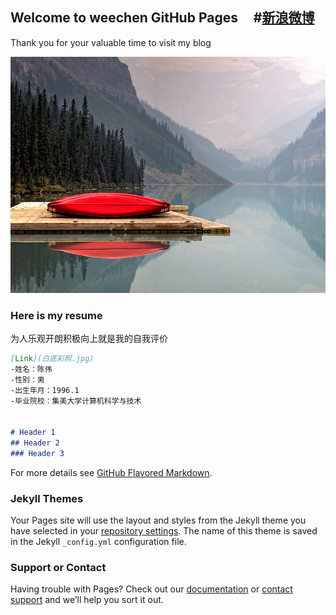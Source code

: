 ## Welcome to weechen GitHub Pages     #[新浪微博](http://weibo.com/u/1772438371/home?wvr=5&topnav=1&mod=logo)

Thank you for your valuable time to visit my blog

![GitHub Logo](/regbg.jpg)

### Here is my resume

为人乐观开朗积极向上就是我的自我评价

```markdown
[Link](白底彩照.jpg)
-姓名：陈伟                       
-性别：男
-出生年月：1996.1
-毕业院校：集美大学计算机科学与技术


# Header 1
## Header 2
### Header 3


```

For more details see [GitHub Flavored Markdown](https://guides.github.com/features/mastering-markdown/).

### Jekyll Themes

Your Pages site will use the layout and styles from the Jekyll theme you have selected in your [repository settings](https://github.com/weechen233/weechen233.github.io/settings). The name of this theme is saved in the Jekyll `_config.yml` configuration file.

### Support or Contact

Having trouble with Pages? Check out our [documentation](https://help.github.com/categories/github-pages-basics/) or [contact support](https://github.com/contact) and we’ll help you sort it out.
